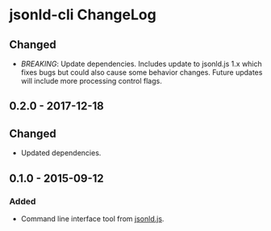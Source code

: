 # jsonld-cli ChangeLog

## Changed
- *BREAKING*: Update dependencies. Includes update to jsonld.js 1.x which fixes
  bugs but could also cause some behavior changes. Future updates will include
  more processing control flags.

## 0.2.0 - 2017-12-18

## Changed
- Updated dependencies.

## 0.1.0 - 2015-09-12

### Added
- Command line interface tool from [jsonld.js][].

[jsonld.js]: https://github.com/digitalbazaar/jsonld.js

